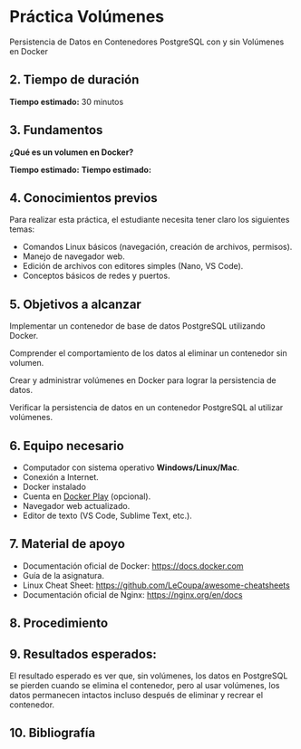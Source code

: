 
# Práctica Volúmenes

Persistencia de Datos en Contenedores PostgreSQL con y sin Volúmenes en Docker

## 2. Tiempo de duración  
**Tiempo estimado:** 30 minutos
## 3. Fundamentos  
**¿Qué es un volumen en Docker?**


**Tiempo estimado:**
**Tiempo estimado:**


## 4. Conocimientos previos

Para realizar esta práctica, el estudiante necesita tener claro los siguientes temas:

- Comandos Linux básicos (navegación, creación de archivos, permisos).
- Manejo de navegador web.
- Edición de archivos con editores simples (Nano, VS Code).
- Conceptos básicos de redes y puertos.

## 5. Objetivos a alcanzar

Implementar un contenedor de base de datos PostgreSQL utilizando Docker.

Comprender el comportamiento de los datos al eliminar un contenedor sin volumen.

Crear y administrar volúmenes en Docker para lograr la persistencia de datos.

Verificar la persistencia de datos en un contenedor PostgreSQL al utilizar volúmenes.


## 6. Equipo necesario

- Computador con sistema operativo **Windows/Linux/Mac**.
- Conexión a Internet.
- Docker instalado 
- Cuenta en [Docker Play](https://labs.play-with-docker.com) (opcional).
- Navegador web actualizado.
- Editor de texto (VS Code, Sublime Text, etc.).

## 7. Material de apoyo

- Documentación oficial de Docker: https://docs.docker.com  
- Guía de la asignatura.  
- Linux Cheat Sheet: https://github.com/LeCoupa/awesome-cheatsheets  
- Documentación oficial de Nginx: https://nginx.org/en/docs  

## 8. Procedimiento

## 9. Resultados esperados:

El resultado esperado es ver que, sin volúmenes, los datos en PostgreSQL se pierden cuando se elimina el contenedor, pero al usar volúmenes, los datos permanecen intactos incluso después de eliminar y recrear el contenedor.

## 10. Bibliografía


